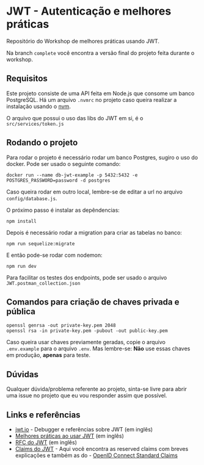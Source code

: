# JWT - Autenticação e melhores práticas

Repositório do Workshop de melhores práticas usando JWT.

Na branch `complete` você encontra a versão final do projeto feita durante o workshop.

## Requisitos

Este projeto consiste de uma API feita em Node.js que consome um banco PostgreSQL. Há um arquivo `.nvmrc` no projeto caso queira realizar a instalação usando o [nvm](https://github.com/nvm-sh/nvm).

O arquivo que possui o uso das libs do JWT em si, é o `src/services/token.js`

## Rodando o projeto

Para rodar o projeto é necessário rodar um banco Postgres, sugiro o uso do docker. Pode ser usado o seguinte comando:

`docker run --name db-jwt-example -p 5432:5432 -e POSTGRES_PASSWORD=password -d postgres`

Caso queira rodar em outro local, lembre-se de editar a url no arquivo `config/database.js`.

O próximo passo é instalar as depêndencias:

`npm install`

Depois é necessário rodar a migration para criar as tabelas no banco:

`npm run sequelize:migrate`

E então pode-se rodar com nodemon:

`npm run dev`

Para facilitar os testes dos endpoints, pode ser usado o arquivo `JWT.postman_collection.json`

## Comandos para criação de chaves privada e pública

```
openssl genrsa -out private-key.pem 2048 
openssl rsa -in private-key.pem -pubout -out public-key.pem
```

Caso queira usar chaves previamente geradas, copie o arquivo `.env.example` para o arquivo `.env`. Mas lembre-se: **Não** use essas chaves em produção, **apenas** para teste.

## Dúvidas

Qualquer dúvida/problema referente ao projeto, sinta-se livre para abrir uma issue no projeto que eu vou responder assim que possível.

## Links e referências

- [jwt.io](https://jwt.io/) - Debugger e referências sobre JWT (em inglês)
- [Melhores práticas ao usar JWT](https://auth0.com/blog/a-look-at-the-latest-draft-for-jwt-bcp/) (em inglês)
- [RFC do JWT](https://tools.ietf.org/html/rfc7519) (em inglês)
- [Claims do JWT](https://ldapwiki.com/wiki/JSON%20Web%20Token%20Claims) - Aqui você encontra as reserved claims com breves explicações e também as do - [OpenID Connect Standard Claims](https://ldapwiki.com/wiki/OpenID%20Connect%20Standard%20Claims)
